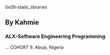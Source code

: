 0x09-static_libraries
## By Kahmie
### ALX-Software Engineering Programming
... COHORT 9.
Abuja, Nigeria
